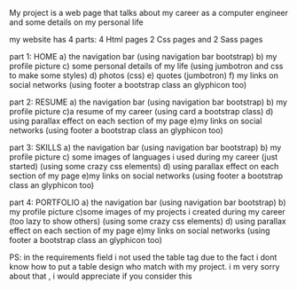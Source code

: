My project is a web page that talks about my career as a computer engineer and some details on my personal life

my website has 4 parts: 4 Html pages 2 Css pages and 2 Sass pages

part 1: HOME
a) the navigation bar (using navigation bar bootstrap)
b) my profile picture
c) some personal details of my life (using jumbotron and css to make some styles)
d) photos (css)
e) quotes (jumbotron)
f) my links on social networks (using footer a bootstrap class an glyphicon too)


part 2: RESUME
a) the navigation bar (using navigation bar bootstrap)
b) my profile picture
c)a resume of my career (using card a bootstrap class)
d) using parallax effect on each section of my page
e)my links on social networks (using footer a bootstrap class an glyphicon too)

part 3: SKILLS
a) the navigation bar (using navigation bar bootstrap)
b) my profile picture
c) some images of languages i used during my career (just started) (using some crazy css elements)
d) using parallax effect on each section of my page
e)my links on social networks (using footer a bootstrap class an glyphicon too)

part 4: PORTFOLIO
a) the navigation bar (using navigation bar bootstrap)
b) my profile picture
c)some images of my projects i created during my career (too lazy to show others) (using some crazy css elements)
d) using parallax effect on each section of my page
e)my links on social networks (using footer a bootstrap class an glyphicon too)


PS: in the requirements field i not used the table tag due to the fact i dont know how to put a table design who match with my project.
  i m very sorry about that , i would appreciate  if you consider this 
